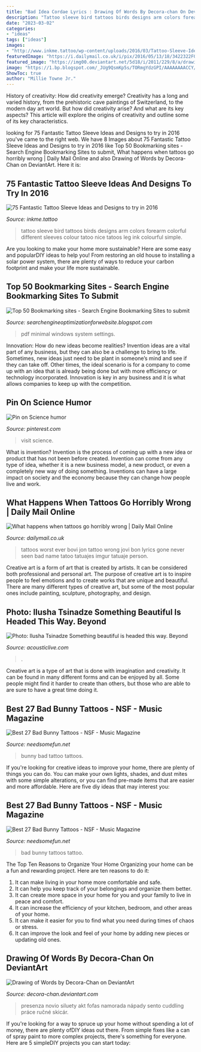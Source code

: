 ```yaml
---
title: "Bad Idea Cordae Lyrics : Drawing Of Words By Decora-chan On Deviantart"
description: "Tattoo sleeve bird tattoos birds designs arm colors forearm colorful different sleeves colour tatoo nice tatoos leg ink colourful simple"
date: "2023-03-02"
categories:
- "ideas"
tags: ["ideas"]
images:
- "http://www.inkme.tattoo/wp-content/uploads/2016/03/Tattoo-Sleeve-Ideas-and-Designs-5-4.jpg?x79615"
featuredImage: "https://i.dailymail.co.uk/i/pix/2016/05/13/18/3422322F00000578-3589458-image-a-120_1463161885249.jpg"
featured_image: "https://img00.deviantart.net/5d18/i/2011/229/8/a/drawing_of_words_by_wolversad01-d29u05l.jpg"
image: "https://1.bp.blogspot.com/_JUg9QsmKp5s/TORmgYdzGPI/AAAAAAAACCY/NB6IQJeeRHY/s000/feat1.jpg"
ShowToc: true
author: "Millie Towne Jr."
---
```



History of creativity: How did creativity emerge?
Creativity has a long and varied history, from the prehistoric cave paintings of Switzerland, to the modern day art world. But how did creativity arise? And what are its key aspects? This article will explore the origins of creativity and outline some of its key characteristics.

	

		
looking for 75 Fantastic Tattoo Sleeve Ideas and Designs to try in 2016 you've came to the right web. We have 8 Images about 75 Fantastic Tattoo Sleeve Ideas and Designs to try in 2016 like Top 50 Bookmarking sites - Search Engine Bookmarking Sites to submit, What happens when tattoos go horribly wrong | Daily Mail Online and also Drawing of Words by Decora-Chan on DeviantArt. Here it is:
		
    
## 75 Fantastic Tattoo Sleeve Ideas And Designs To Try In 2016

<img loading=lazy src="http://www.inkme.tattoo/wp-content/uploads/2016/03/Tattoo-Sleeve-Ideas-and-Designs-5-4.jpg?x79615" onerror="this.onerror=null;this.src='https://tse1.mm.bing.net/th?id=OIP.mdmyg48hKOHlZqZMUtmT1gHaJ6&amp;pid=15.1';" alt="75 Fantastic Tattoo Sleeve Ideas and Designs to try in 2016">

_Source: inkme.tattoo_

>tattoo sleeve bird tattoos birds designs arm colors forearm colorful different sleeves colour tatoo nice tatoos leg ink colourful simple. 

	

Are you looking to make your home more sustainable? Here are some easy and popularDIY ideas to help you! From restoring an old house to installing a solar power system, there are plenty of ways to reduce your carbon footprint and make your life more sustainable.

    
## Top 50 Bookmarking Sites - Search Engine Bookmarking Sites To Submit

<img loading=lazy src="https://1.bp.blogspot.com/_JUg9QsmKp5s/TORmgYdzGPI/AAAAAAAACCY/NB6IQJeeRHY/s000/feat1.jpg" onerror="this.onerror=null;this.src='https://tse3.mm.bing.net/th?id=OIP.DIxT8jUes5A-AkCGRcRIsAHaB0&amp;pid=15.1';" alt="Top 50 Bookmarking sites - Search Engine Bookmarking Sites to submit">

_Source: searchengineoptimizationforwebsite.blogspot.com_

>pdf minimal windows system settings. 

	

Innovation: How do new ideas become realities?
Invention ideas are a vital part of any business, but they can also be a challenge to bring to life. Sometimes, new ideas just need to be plant in someone’s mind and see if they can take off. Other times, the ideal scenario is for a company to come up with an idea that is already being done but with more efficiency or technology incorporated. Innovation is key in any business and it is what allows companies to keep up with the competition.

    
## Pin On Science Humor

<img loading=lazy src="https://i.pinimg.com/originals/9c/37/da/9c37da282563a7ba1ff05fdc718a374f.jpg" onerror="this.onerror=null;this.src='https://tse1.mm.bing.net/th?id=OIP.9doTP9DfsEdm-fSacoFiqQHaFj&amp;pid=15.1';" alt="Pin on Science humor">

_Source: pinterest.com_

>visit science. 

	

What is invention?
Invention is the process of coming up with a new idea or product that has not been before created. Invention can come from any type of idea, whether it is a new business model, a new product, or even a completely new way of doing something. Inventions can have a large impact on society and the economy because they can change how people live and work.

    
## What Happens When Tattoos Go Horribly Wrong | Daily Mail Online

<img loading=lazy src="https://i.dailymail.co.uk/i/pix/2016/05/13/18/3422322F00000578-3589458-image-a-120_1463161885249.jpg" onerror="this.onerror=null;this.src='https://tse4.mm.bing.net/th?id=OIP.ctOvLSVub2MlQJUIhz1zoQHaFX&amp;pid=15.1';" alt="What happens when tattoos go horribly wrong | Daily Mail Online">

_Source: dailymail.co.uk_

>tattoos worst ever bovi jon tattoo wrong jovi bon lyrics gone never seen bad name tatoo tatuajes imgur tatuaje person. 

	

Creative art is a form of art that is created by artists. It can be considered both professional and personal art. The purpose of creative art is to inspire people to feel emotions and to create works that are unique and beautiful. There are many different types of creative art, but some of the most popular ones include painting, sculpture, photography, and design.

    
## Photo: Ilusha Tsinadze Something Beautiful Is Headed This Way. Beyond

<img loading=lazy src="https://acousticlive.com/October_2013_files/jean-title.jpg" onerror="this.onerror=null;this.src='https://tse1.mm.bing.net/th?id=OIP.FTxb4YmoYQuXRqG0ejuvLwHaFP&amp;pid=15.1';" alt="Photo: Ilusha Tsinadze Something beautiful is headed this way. Beyond">

_Source: acousticlive.com_

>. 

	

Creative art is a type of art that is done with imagination and creativity. It can be found in many different forms and can be enjoyed by all. Some people might find it harder to create than others, but those who are able to are sure to have a great time doing it.

    
## Best 27 Bad Bunny Tattoos - NSF - Music Magazine

<img loading=lazy src="https://www.needsomefun.net/wp-content/uploads/2020/05/bad-bunny-tattoo-5.jpg" onerror="this.onerror=null;this.src='https://tse4.mm.bing.net/th?id=OIP.waSbolLb7iswR4yIwxQx9gAAAA&amp;pid=15.1';" alt="Best 27 Bad Bunny Tattoos - NSF - Music Magazine">

_Source: needsomefun.net_

>bunny bad tattoo tattoos. 

	

If you're looking for creative ideas to improve your home, there are plenty of things you can do. You can make your own lights, shades, and dust mites with some simple alterations, or you can find pre-made items that are easier and more affordable. Here are five diy ideas that may interest you: 

    
## Best 27 Bad Bunny Tattoos - NSF - Music Magazine

<img loading=lazy src="https://www.needsomefun.net/wp-content/uploads/2020/05/bad-bunny-tattoo-9.jpg" onerror="this.onerror=null;this.src='https://tse1.mm.bing.net/th?id=OIP.3zrMIUfh0_pKeIGcoWGlxgAAAA&amp;pid=15.1';" alt="Best 27 Bad Bunny Tattoos - NSF - Music Magazine">

_Source: needsomefun.net_

>bad bunny tattoos tattoo. 

	

The Top Ten Reasons to Organize Your Home
Organizing your home can be a fun and rewarding project. Here are ten reasons to do it: 
1. It can make living in your home more comfortable and safe.
2. It can help you keep track of your belongings and organize them better. 
3. It can create more space in your home for you and your family to live in peace and comfort. 
4. It can increase the efficiency of your kitchen, bedroom, and other areas of your home. 
5. It can make it easier for you to find what you need during times of chaos or stress. 
6. It can improve the look and feel of your home by adding new pieces or updating old ones. 

    
## Drawing Of Words By Decora-Chan On DeviantArt

<img loading=lazy src="https://img00.deviantart.net/5d18/i/2011/229/8/a/drawing_of_words_by_wolversad01-d29u05l.jpg" onerror="this.onerror=null;this.src='https://tse3.mm.bing.net/th?id=OIP.n2ygeFqpzGODtDRegLOYOwHaJz&amp;pid=15.1';" alt="Drawing of Words by Decora-Chan on DeviantArt">

_Source: decora-chan.deviantart.com_

>presenza novio siluety akt fofas namorada nápady sento cuddling práce ručné skicár. 

	

If you're looking for a way to spruce up your home without spending a lot of money, there are plenty ofDIY ideas out there. From simple fixes like a can of spray paint to more complex projects, there's something for everyone. Here are 5 simpleDIY projects you can start today:

